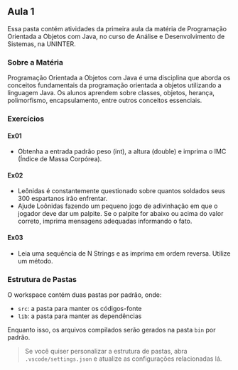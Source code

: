 ## Aula 1

Essa pasta contém atividades da primeira aula da matéria de Programação Orientada a Objetos com Java, no curso de Análise e Desenvolvimento de Sistemas, na UNINTER.

### Sobre a Matéria

Programação Orientada a Objetos com Java é uma disciplina que aborda os conceitos fundamentais da programação orientada a objetos utilizando a linguagem Java. Os alunos aprendem sobre classes, objetos, herança, polimorfismo, encapsulamento, entre outros conceitos essenciais.

### Exercícios

#### Ex01

- Obtenha a entrada padrão peso (int), a altura (double) e imprima o IMC (Índice de Massa Corpórea).

#### Ex02

- Leônidas é constantemente questionado sobre quantos soldados seus 300 espartanos irão enfrentar.
- Ajude Loônidas fazendo um pequeno jogo de adivinhação em que o jogador deve dar um palpite. Se o palpite for abaixo ou acima do valor correto, imprima mensagens adequadas informando o fato.

#### Ex03

- Leia uma sequência de N Strings e as imprima em ordem reversa. Utilize um método.

### Estrutura de Pastas

O workspace contém duas pastas por padrão, onde:

- `src`: a pasta para manter os códigos-fonte
- `lib`: a pasta para manter as dependências

Enquanto isso, os arquivos compilados serão gerados na pasta `bin` por padrão.

> Se você quiser personalizar a estrutura de pastas, abra `.vscode/settings.json` e atualize as configurações relacionadas lá.
